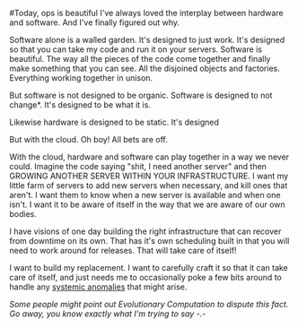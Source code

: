 #Today, ops is beautiful
I've always loved the interplay between hardware and software. And I've finally figured out why. 

Software alone is a walled garden. It's designed to just work. It's designed so that you can take my code and run it on your servers. Software is beautiful. The way all the pieces of the code come together and finally make something that you can see. All the disjoined objects and factories. Everything working together in unison. 

But software is not designed to be organic. Software is designed to not change*. It's designed to be what it is. 

Likewise hardware is designed to be static. It's designed 

But with the cloud. Oh boy! All bets are off.

With the cloud, hardware and software can play together in a way we never could. Imagine the code saying "shit, I need another server" and then GROWING ANOTHER SERVER WITHIN YOUR INFRASTRUCTURE. I want my little farm of servers to add new servers when necessary, and kill ones that aren't. I want them to know when a new server is available and when one isn't. I want it to be aware of itself in the way that we are aware of our own bodies.

I have visions of one day building the right infrastructure that can recover from downtime on its own. That has it's own scheduling built in that you will need to work around for releases. That will take care of itself! 

I want to build my replacement. I want to carefully craft it so that it can take care of itself, and just needs me to occasionally poke a few bits around to handle any [systemic anomalies](https://en.wikipedia.org/wiki/Architect_(The_Matrix)) that might arise. 

*Some people might point out Evolutionary Computation to dispute this fact. Go away, you know exactly what I'm trying to say -.-*
